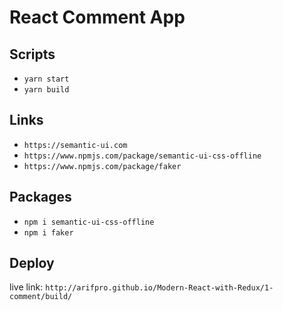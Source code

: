 # React Comment App

## Scripts

- `yarn start`
- `yarn build`

## Links

- `https://semantic-ui.com`
- `https://www.npmjs.com/package/semantic-ui-css-offline`
- `https://www.npmjs.com/package/faker`

## Packages

- `npm i semantic-ui-css-offline`
- `npm i faker`

## Deploy

live link: `http://arifpro.github.io/Modern-React-with-Redux/1-comment/build/`
